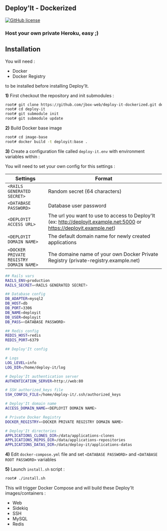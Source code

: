 ## Deploy'It - Dockerized

[![GitHub license](https://img.shields.io/github/license/jbox-web/deploy-it-dockerized.svg)](https://github.com/jbox-web/deploy-it-dockerized/blob/master/LICENSE)

### Host your own private Heroku, easy ;)

## Installation

You will need :

* Docker
* Docker Registry

to be installed before installing Deploy'It.


**1)** First checkout the repository and init submodules :

```sh
root# git clone https://github.com/jbox-web/deploy-it-dockerized.git deploy-it
root# cd deploy-it
root# git submodule init
root# git submodule update
```

**2)** Build Docker base image

```sh
root# cd image-base
root# docker build -t deployit:base .
```

**3)** Create a configuration file called ```deploy-it.env``` with environment variables within :

You will need to set your own config for this settings :

Settings | Format
---------|--------
```<RAILS GENERATED SECRET>```              | Random secret (64 characters)
```<DATABASE PASSWORD>```                   | Database user password
```<DEPLOYIT ACCESS URL>```                 | The url you want to use to access to Deploy'It (ex: http://deployit.example.net:5000 or https://deployit.example.net)
```<DEPLOYIT DOMAIN NAME>```                | The default domain name for newly created applications
```<DOCKER PRIVATE REGISTRY DOMAIN NAME>``` | The domaine name of your own Docker Private Registry (private-registry.example.net)

```sh
## Rails vars
RAILS_ENV=production
RAILS_SECRET=<RAILS GENERATED SECRET>

## Database config
DB_ADAPTER=mysql2
DB_HOST=db
DB_PORT=3306
DB_NAME=deployit
DB_USER=deployit
DB_PASS=<DATABASE PASSWORD>

## Redis config
REDIS_HOST=redis
REDIS_PORT=6379

## Deploy'It config

# Logs
LOG_LEVEL=info
LOG_DIR=/home/deploy-it/log

# Deploy'It authentication server
AUTHENTICATION_SERVER=http://web:80

# SSH authorized_keys file
SSH_CONFIG_FILE=/home/deploy-it/.ssh/authorized_keys

# Deploy'It domain name
ACCESS_DOMAIN_NAME=<DEPLOYIT DOMAIN NAME>

# Private Docker Registry
DOCKER_REGISTRY=<DOCKER PRIVATE REGISTRY DOMAIN NAME>

# Deploy'It directories
APPLICATIONS_CLONES_DIR=/data/applications-clones
APPLICATIONS_REPOS_DIR=/data/applications-repositories
APPLICATIONS_DATAS_DIR=/data/deploy-it/applications-datas
```

**4)** Edit ```docker-compose.yml``` file and set  ```<DATABASE PASSWORD>``` and ```<DATABASE ROOT PASSWORD>``` variables

**5)** Launch ```install.sh``` script :

```sh
root# ./install.sh
```

This will trigger Docker Compose and will build these Deploy'It images/containers :

* Web
* Sidekiq
* SSH
* MySQL
* Redis
